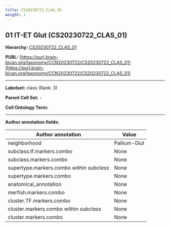 ```yaml
---
title: CS20230722_CLAS_01
weight: 1
---
```

## 01 IT-ET Glut (CS20230722_CLAS_01)
<b>Hierarchy: </b>
[CS20230722_CLAS_01](../CS20230722_CLAS_01)

**PURL:** [https://purl.brain-bican.org/taxonomy/CCN20230722/CS20230722_CLAS_01](https://purl.brain-bican.org/taxonomy/CCN20230722/CS20230722_CLAS_01)

---


**Labelset:** class (Rank: 3)

**Parent Cell Set:** -



**Cell Ontology Term:** 

[MARKER GENES.]: #


---

[TRANSFERRED ANNOTATIONS.]: #


[AUTHOR ANNOTATION FIELDS.]: #


**Author annotation fields:**

| Author annotation | Value |
|-------------------|-------|
|neighborhood|Pallium-Glut|
|subclass.tf.markers.combo|None|
|subclass.markers.combo|None|
|supertype.markers.combo _within subclass_|None|
|supertype.markers.combo|None|
|anatomical_annotation|None|
|merfish.markers.combo|None|
|cluster.TF.markers.combo|None|
|cluster.markers.combo _within subclass_|None|
|cluster.markers.combo|None|
